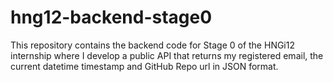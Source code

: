 # hng12-backend-stage0
This repository contains the backend code for Stage 0 of the HNGi12 internship where I develop a public API that returns my registered email, the current datetime timestamp and GitHub Repo url  in JSON format.
